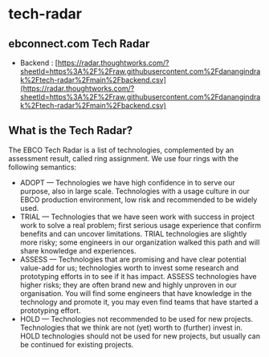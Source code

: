# tech-radar

## ebconnect.com Tech Radar 

- Backend : [https://radar.thoughtworks.com/?sheetId=https%3A%2F%2Fraw.githubusercontent.com%2Fdanangindrak%2Ftech-radar%2Fmain%2Fbackend.csv](https://radar.thoughtworks.com/?sheetId=https%3A%2F%2Fraw.githubusercontent.com%2Fdanangindrak%2Ftech-radar%2Fmain%2Fbackend.csv)

## What is the Tech Radar?

The EBCO Tech Radar is a list of technologies, complemented by an assessment result, called ring assignment. We use four rings with the following semantics:

- ADOPT — Technologies we have high confidence in to serve our purpose, also in large scale. Technologies with a usage culture in our EBCO production environment, low risk and recommended to be widely used.
- TRIAL — Technologies that we have seen work with success in project work to solve a real problem; first serious usage experience that confirm benefits and can uncover limitations. TRIAL technologies are slightly more risky; some engineers in our organization walked this path and will share knowledge and experiences.
- ASSESS — Technologies that are promising and have clear potential value-add for us; technologies worth to invest some research and prototyping efforts in to see if it has impact. ASSESS technologies have higher risks; they are often brand new and highly unproven in our organisation. You will find some engineers that have knowledge in the technology and promote it, you may even find teams that have started a prototyping effort.
- HOLD — Technologies not recommended to be used for new projects. Technologies that we think are not (yet) worth to (further) invest in. HOLD technologies should not be used for new projects, but usually can be continued for existing projects.


